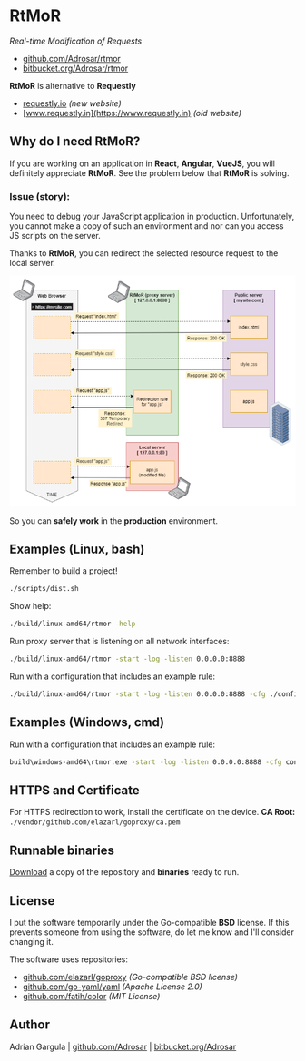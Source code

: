 # RtMoR

_Real-time Modification of Requests_
- [github.com/Adrosar/rtmor](https://github.com/Adrosar/rtmor)
- [bitbucket.org/Adrosar/rtmor](https://bitbucket.org/Adrosar/rtmor)

**RtMoR** is alternative to **Requestly**
- [requestly.io](https://requestly.io) _(new website)_
- [www.requestly.in](https://www.requestly.in) _(old website)_



## Why do I need RtMoR?

If you are working on an application in **React**, **Angular**, **VueJS**, you will definitely appreciate **RtMoR**. See the problem below that **RtMoR** is solving.

### Issue (story):

You need to debug your JavaScript application in production. Unfortunately, you cannot make a copy of such an environment and nor can you access JS scripts on the server.

Thanks to **RtMoR**, you can redirect the selected resource request to the local server.

![rtmor-scheme-307](docs/images/rtmor-scheme-307.png)

So you can **safely work** in the **production** environment.



## Examples (Linux, bash)

Remember to build a project!
```bash
./scripts/dist.sh
```

Show help:
```bash
./build/linux-amd64/rtmor -help
```

Run proxy server that is listening on all network interfaces:
```bash
./build/linux-amd64/rtmor -start -log -listen 0.0.0.0:8888
```

Run with a configuration that includes an example rule:
```bash
./build/linux-amd64/rtmor -start -log -listen 0.0.0.0:8888 -cfg ./configs/sample.yaml
```



## Examples (Windows, cmd)

Run with a configuration that includes an example rule:
```cmd
build\windows-amd64\rtmor.exe -start -log -listen 0.0.0.0:8888 -cfg configs\sample.yaml
```



## HTTPS and Certificate

For HTTPS redirection to work, install the certificate on the device.
**CA Root:** `./vendor/github.com/elazarl/goproxy/ca.pem`



## Runnable binaries

[Download](https://drive.google.com/drive/folders/1K4XvLZYB10pQ1iTYsRh0FlLP_PzwhNp4?usp=sharing) a copy of the repository and **binaries** ready to run.



## License
I put the software temporarily under the Go-compatible **BSD** license. If this prevents someone from using the software, do let me know and I'll consider changing it.

The software uses repositories:

- [github.com/elazarl/goproxy](https://github.com/elazarl/goproxy) _(Go-compatible BSD license)_
- [github.com/go-yaml/yaml](https://github.com/go-yaml/yaml) _(Apache License 2.0)_
- [github.com/fatih/color](https://github.com/fatih/color) _(MIT License)_



## Author

Adrian Gargula | [github.com/Adrosar](https://github.com/Adrosar) | [bitbucket.org/Adrosar](https://bitbucket.org/Adrosar)